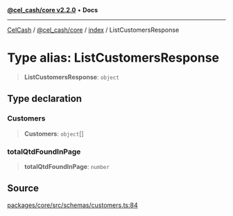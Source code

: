 [**@cel_cash/core v2.2.0**](../../README.md) • **Docs**

***

[CelCash](../../../../packages.md) / [@cel\_cash/core](../../README.md) / [index](../README.md) / ListCustomersResponse

# Type alias: ListCustomersResponse

> **ListCustomersResponse**: `object`

## Type declaration

### Customers

> **Customers**: `object`[]

### totalQtdFoundInPage

> **totalQtdFoundInPage**: `number`

## Source

[packages/core/src/schemas/customers.ts:84](https://github.com/Pyxlab/celcash/blob/9e2eeefc75067a4b86d18d5bb144eb4446f097c2/packages/core/src/schemas/customers.ts#L84)
